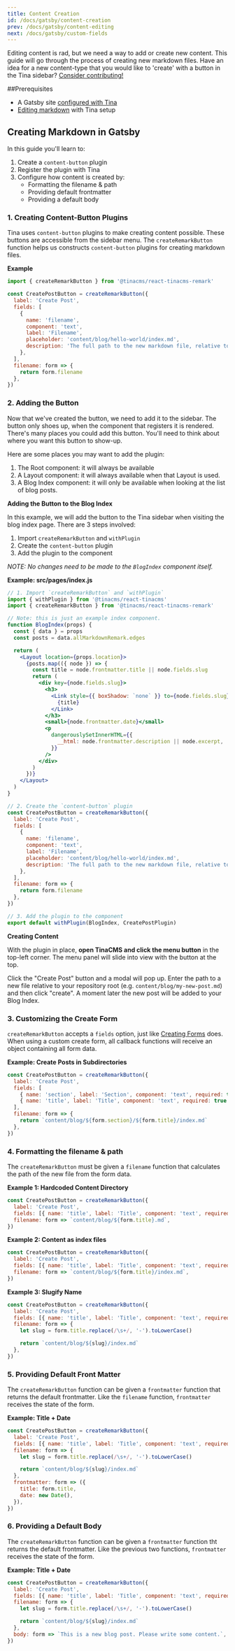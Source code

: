 ```yaml
---
title: Content Creation
id: /docs/gatsby/content-creation
prev: /docs/gatsby/content-editing
next: /docs/gatsby/custom-fields
---
```


Editing content is rad, but we need a way to add or create new content. This guide will go through the process of creating new markdown files. Have an idea for a new content-type that you would like to 'create' with a button in the Tina sidebar? [Consider contributing!](/contributing/guidelines)

##Prerequisites

- A Gatsby site [configured with Tina](/gatsby/manual-setup)
- [Editing markdown](/gatsby/content-editing#1-editing-markdown-in-gatsby) with Tina setup

## Creating Markdown in Gatsby

In this guide you'll learn to:

1. Create a `content-button` plugin
2. Register the plugin with Tina
3. Configure how content is created by:
   - Formatting the filename & path
   - Providing default frontmatter
   - Providing a default body

### 1. Creating Content-Button Plugins

Tina uses `content-button` plugins to make creating content possible. These buttons are accessible from the sidebar menu. The `createRemarkButton` function helps us constructs `content-button` plugins for creating markdown files.

**Example**

```javascript
import { createRemarkButton } from '@tinacms/react-tinacms-remark'

const CreatePostButton = createRemarkButton({
  label: 'Create Post',
  fields: [
    {
      name: 'filename',
      component: 'text',
      label: 'Filename',
      placeholder: 'content/blog/hello-world/index.md',
      description: 'The full path to the new markdown file, relative to the repository root.',
    },
  ],
  filename: form => {
    return form.filename
  },
})
```

### 2. Adding the Button

Now that we've created the button, we need to add it to the sidebar. The button only shoes up, when the component that registers it is rendered. There's many places you could add this button. You'll need to think about where you want this button to show-up.

<!-- TIP -->

Here are some places you may want to add the plugin:

1. The Root component: it will always be available
1. A Layout component: it will always available when that Layout is used.
1. A Blog Index component: it will only be available when looking at the list of blog posts.

**Adding the Button to the Blog Index**

In this example, we will add the button to the Tina sidebar when visiting the blog index page. There are 3 steps involved:

1. Import `createRemarkButton` and `withPlugin`
2. Create the `content-button` plugin
3. Add the plugin to the component

_NOTE: No changes need to be made to the `BlogIndex` component itself._

**Example: src/pages/index.js**

```jsx
// 1. Import `createRemarkButton` and `withPlugin`
import { withPlugin } from '@tinacms/react-tinacms'
import { createRemarkButton } from '@tinacms/react-tinacms-remark'

// Note: this is just an example index component.
function BlogIndex(props) {
  const { data } = props
  const posts = data.allMarkdownRemark.edges

  return (
    <Layout location={props.location}>
      {posts.map(({ node }) => {
        const title = node.frontmatter.title || node.fields.slug
        return (
          <div key={node.fields.slug}>
            <h3>
              <Link style={{ boxShadow: `none` }} to={node.fields.slug}>
                {title}
              </Link>
            </h3>
            <small>{node.frontmatter.date}</small>
            <p
              dangerouslySetInnerHTML={{
                __html: node.frontmatter.description || node.excerpt,
              }}
            />
          </div>
        )
      })}
    </Layout>
  )
}

// 2. Create the `content-button` plugin
const CreatePostButton = createRemarkButton({
  label: 'Create Post',
  fields: [
    {
      name: 'filename',
      component: 'text',
      label: 'Filename',
      placeholder: 'content/blog/hello-world/index.md',
      description: 'The full path to the new markdown file, relative to the repository root.',
    },
  ],
  filename: form => {
    return form.filename
  },
})

// 3. Add the plugin to the component
export default withPlugin(BlogIndex, CreatePostPlugin)
```

**Creating Content**

With the plugin in place, **open TinaCMS and click the menu button** in the top-left corner. The menu panel will slide into view with the button at the top.

Click the "Create Post" button and a modal will pop up. Enter the path to a new file relative to your repository root (e.g. `content/blog/my-new-post.md`) and then click "create". A moment later the new post will be added to your Blog Index.

### 3. Customizing the Create Form

`createRemarkButton` accepts a `fields` option, just like [Creating Forms](../using-tina/creating-forms.md) does. When using a custom create form, all callback functions will receive an object containing all form data.

**Example: Create Posts in Subdirectories**

```javascript
const CreatePostButton = createRemarkButton({
  label: 'Create Post',
  fields: [
    { name: 'section', label: 'Section', component: 'text', required: true },
    { name: 'title', label: 'Title', component: 'text', required: true },
  ],
  filename: form => {
    return `content/blog/${form.section}/${form.title}/index.md`
  },
})
```

### 4. Formatting the filename & path

The `createRemarkButton` must be given a `filename` function that calculates the path of the new file from the form data.

**Example 1: Hardcoded Content Directory**

```javascript
const CreatePostButton = createRemarkButton({
  label: 'Create Post',
  fields: [{ name: 'title', label: 'Title', component: 'text', required: true }],
  filename: form => `content/blog/${form.title}.md`,
})
```

**Example 2: Content as index files**

```javascript
const CreatePostButton = createRemarkButton({
  label: 'Create Post',
  fields: [{ name: 'title', label: 'Title', component: 'text', required: true }],
  filename: form => `content/blog/${form.title}/index.md`,
})
```

**Example 3: Slugify Name**

```javascript
const CreatePostButton = createRemarkButton({
  label: 'Create Post',
  fields: [{ name: 'title', label: 'Title', component: 'text', required: true }],
  filename: form => {
    let slug = form.title.replace(/\s+/, '-').toLowerCase()

    return `content/blog/${slug}/index.md`
  },
})
```

### 5. Providing Default Front Matter

The `createRemarkButton` function can be given a `frontmatter` function that returns the default frontmatter. Like the `filename` function, `frontmatter` receives the state of the form.

**Example: Title + Date**

```javascript
const CreatePostButton = createRemarkButton({
  label: 'Create Post',
  fields: [{ name: 'title', label: 'Title', component: 'text', required: true }],
  filename: form => {
    let slug = form.title.replace(/\s+/, '-').toLowerCase()

    return `content/blog/${slug}/index.md`
  },
  frontmatter: form => ({
    title: form.title,
    date: new Date(),
  }),
})
```

### 6. Providing a Default Body

The `createRemarkButton` function can be given a `frontmatter` function tht returns the default frontmatter. Like the previous two functions, `frontmatter` receives the state of the form.

**Example: Title + Date**

```javascript
const CreatePostButton = createRemarkButton({
  label: 'Create Post',
  fields: [{ name: 'title', label: 'Title', component: 'text', required: true }],
  filename: form => {
    let slug = form.title.replace(/\s+/, '-').toLowerCase()

    return `content/blog/${slug}/index.md`
  },
  body: form => `This is a new blog post. Please write some content.`,
})
```
